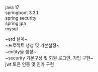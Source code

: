 java 17  
springboot 3.3.1  
spring security  
spring jpa  
mysql  


~erd 설계~  
~프로젝트 생성 및 기본설정~  
~entity들 생성~  
~security 기본구성 및 회원 로그인, 가입 구현~  
jwt 토큰 인증 및 인가 구현
